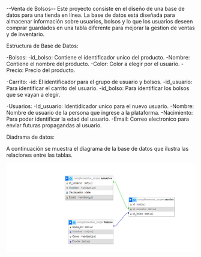 --Venta de Bolsos--
Este proyecto consiste en el diseño de una base de datos para una tienda en línea. La base de datos está diseñada
para almacenar información sobre usuarios, bolsos y lo que los usuarios deseen comprar guardados en una tabla diferente para mejorar la gestion de ventas y de inventario. 

Estructura de Base de Datos:

-Bolsos:
    -id_bolso: Contiene el identificador unico del producto. 
    -Nombre: Contiene el nombre del producto.
    -Color: Color a elegir por el usuario.
    -Precio: Precio del producto.

-Carrito:
    -id: El identificador para el grupo de usuario y bolsos.
    -id_usuario: Para identificar el carrito del usuario.
    -id_bolso: Para identificar los bolsos que se vayan a elegir.

-Usuarios:
    -Id_usuario: Identidicador unico para el nuevo usuario.
    -Nombre: Nombre de usuario de la persona que ingrese a la plataforma.
    -Nacimiento: Para poder identificar la edad del usuario.
    -Email: Correo electronico para enviar futuras propagandas al usuario.

Diadrama de datos:

A continuación se muestra el diagrama de la base de datos que ilustra las relaciones entre las tablas.

![Diagrama de la Base de Datos](diagrama.png)